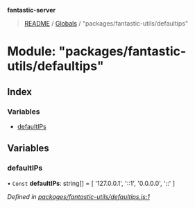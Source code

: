 **fantastic-server**

> [README](../README.md) / [Globals](../globals.md) / "packages/fantastic-utils/defaultips"

# Module: "packages/fantastic-utils/defaultips"

## Index

### Variables

* [defaultIPs](_packages_fantastic_utils_defaultips_.md#defaultips)

## Variables

### defaultIPs

• `Const` **defaultIPs**: string[] = [ '127.0.0.1', '::1', '0.0.0.0', '::' ]

*Defined in [packages/fantastic-utils/defaultips.js:1](https://github.com/besimorhino/project-fantastic/blob/a9b4b41/packages/fantastic-utils/defaultips.js#L1)*
